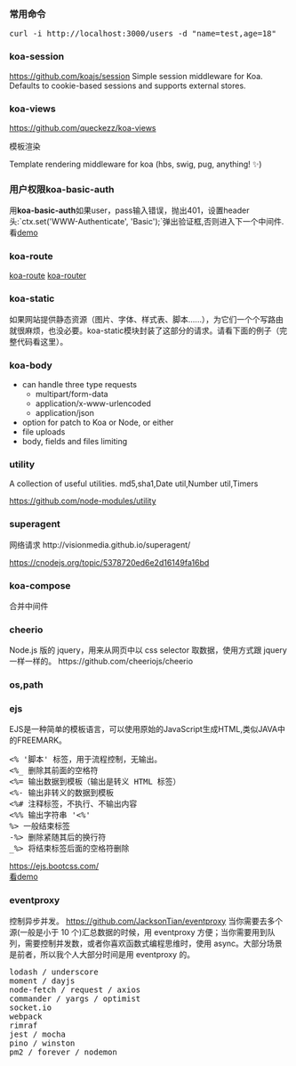 <h3>常用命令</h3>
<pre>
curl -i http://localhost:3000/users -d "name=test,age=18"
</pre>

<h3>koa-session</h3>
<a href='https://github.com/koajs/session'>https://github.com/koajs/session</a>
Simple session middleware for Koa. Defaults to cookie-based sessions and supports external stores.
<h3>koa-views</h3>
<a href='https://github.com/queckezz/koa-views'>https://github.com/queckezz/koa-views</a>

模板渲染

Template rendering middleware for koa (hbs, swig, pug, anything! ✨)

<h3>用户权限koa-basic-auth</h3>
用<strong>koa-basic-auth</strong>如果user，pass输入错误，抛出401，设置header头:`ctx.set('WWW-Authenticate', 'Basic');`弹出验证框,否则进入下一个中间件.<br>看<a href='https://github.com/koajs/examples/blob/master/base-auth/app.js'>demo</a>

<h3>koa-route</h3>
<a href='https://www.npmjs.com/package/koa-route'>koa-route</a>
<a href='https://github.com/alexmingoia/koa-router'>koa-router</a>

<h3>koa-static</h3>
如果网站提供静态资源（图片、字体、样式表、脚本......），为它们一个个写路由就很麻烦，也没必要。koa-static模块封装了这部分的请求。请看下面的例子（完整代码看这里）。

<h3>koa-body</h3>

+ can handle three type requests
    + multipart/form-data
    + application/x-www-urlencoded
    + application/json
+ option for patch to Koa or Node, or either
+ file uploads
+ body, fields and files limiting

<h3>utility</h3>
A collection of useful utilities.
md5,sha1,Date util,Number util,Timers

https://github.com/node-modules/utility

<h3>superagent</h3>
网络请求
http://visionmedia.github.io/superagent/ 

https://cnodejs.org/topic/5378720ed6e2d16149fa16bd

<h3>koa-compose</h3>
合并中间件


<h3>cheerio</h3>
Node.js 版的 jquery，用来从网页中以 css selector 取数据，使用方式跟 jquery 一样一样的。
https://github.com/cheeriojs/cheerio

<h3>os,path</h3>

<h3>ejs</h3>
EJS是一种简单的模板语言，可以使用原始的JavaScript生成HTML,类似JAVA中的FREEMARK。
<pre>
<% '脚本' 标签，用于流程控制，无输出。
<%_ 删除其前面的空格符
<%= 输出数据到模板（输出是转义 HTML 标签）
<%- 输出非转义的数据到模板
<%# 注释标签，不执行、不输出内容
<%% 输出字符串 '<%'
%> 一般结束标签
-%> 删除紧随其后的换行符
_%> 将结束标签后面的空格符删除
</pre>
<a href='https://ejs.bootcss.com/'>https://ejs.bootcss.com/</a><br>
<a href='node-lessons/ejs.index.js'>看demo</a>

<h3>eventproxy</h3>
控制异步并发。
<a href="https://github.com/JacksonTian/eventproxy">https://github.com/JacksonTian/eventproxy</a>
当你需要去多个源(一般是小于 10 个)汇总数据的时候，用 eventproxy 方便；当你需要用到队列，需要控制并发数，或者你喜欢函数式编程思维时，使用 async。大部分场景是前者，所以我个人大部分时间是用 eventproxy 的。

<pre>
lodash / underscore
moment / dayjs
node-fetch / request / axios
commander / yargs / optimist
socket.io
webpack
rimraf
jest / mocha
pino / winston
pm2 / forever / nodemon
</pre>